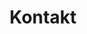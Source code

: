 ---
title: Kontakt
slug: kontakt
draft: false
description: Lorem ipsum dolor sit amet, consectetur adipiscing elit, sed do eiusmod tempor incididunt ut labore et dolore magna aliqua. Ut enim ad minim veniam, quis nostrud exercitation ullamco laboris nisi ut aliquip ex ea commodo consequat.
menu: [main, footer]
type: miscellaneous
layout: contact
---